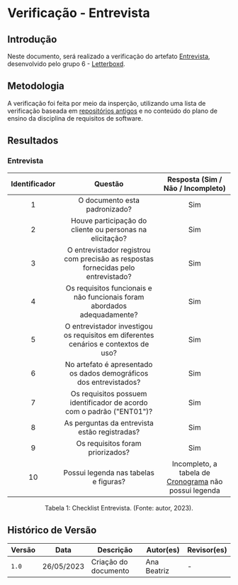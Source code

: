# Verificação - Entrevista

## Introdução

Neste documento, será realizado a verificação do artefato [Entrevista](https://requisitos-de-software.github.io/2023.1-Letterboxd/Elicita%C3%A7%C3%A3o/entrevista/), desenvolvido pelo grupo 6 - [Letterboxd](https://github.com/Requisitos-de-Software/2023.1-Letterboxd/tree/master).

## Metodologia

A verificação foi feita por meio da insperção, utilizando uma lista de verificação baseada em [repositórios antigos](https://github.com/Requisitos-de-Software) e no conteúdo do plano de ensino da disciplina de requisitos de software.

## Resultados

### Entrevista

| Identificador |                                       Questão                                       | Resposta (Sim / Não / Incompleto) |
| :-----------: | :---------------------------------------------------------------------------------: | :-------------------------------: |
|       1       |                            O documento esta padronizado?                            |                Sim                |
|       2       |              Houve participação do cliente ou personas na elicitação?               |                Sim                |
|       3       |  O entrevistador registrou com precisão as respostas fornecidas pelo entrevistado?  |                Sim                |
|       4       |      Os requisitos funcionais e não funcionais foram abordados adequadamente?       |                Sim                |
|       5       | O entrevistador investigou os requisitos em diferentes cenários e contextos de uso? |                Sim                |
|       6       |         No artefato é apresentado os dados demográficos dos entrevistados?          |                Sim                |
|       7       |        Os requisitos possuem identificador de acordo com o padrão ("ENT01")?        |                Sim                |
|       8       |                    As perguntas da entrevista estão registradas?                    |                Sim                |
|       9       |                          Os requisitos foram priorizados?                           |                Sim                |
|      10       |                        Possui legenda nas tabelas e figuras?                        | Incompleto, a tabela de [Cronograma](https://requisitos-de-software.github.io/2023.1-Letterboxd/Elicita%C3%A7%C3%A3o/entrevista/#cronograma-das-entrevistas) não possui legenda |

<div style="text-align: center">
<p>
Tabela 1: Checklist Entrevista. (Fonte: autor, 2023).
</p>
</div>

## Histórico de Versão

| Versão | Data       | Descrição            | Autor(es)   | Revisor(es) |
| ------ | ---------- | -------------------- | ----------- | ----------- |
| `1.0`  | 26/05/2023 | Criação do documento | Ana Beatriz | -           |
